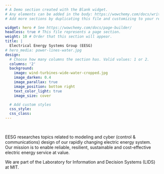 ```yaml
---
# A Demo section created with the Blank widget.
# Any elements can be added in the body: https://wowchemy.com/docs/writing-markdown-latex/
# Add more sections by duplicating this file and customizing to your requirements.

widget: hero # See https://wowchemy.com/docs/page-builder/
headless: true # This file represents a page section.
weight: 10 # Order that this section will appear.
title: |
  Electrical Energy Systems Group (EESG)
# hero_media: power-lines-water.jpg
design:
  # Choose how many columns the section has. Valid values: 1 or 2.
  columns: '2'
  background:
    image: wind-turbines-wide-water-cropped.jpg
    image_darken: 0.4
    image_parallax: true
    image_position: bottom right
    text_color_light: true
    image_size: cover

  # Add custom styles
  css_style:
  css_class:
---
```


<br>

EESG researches topics related to modeling and cyber (control & communications)
design of our rapidly changing electric energy system. Our mission is to enable
reliable, resilient, sustainable and cost-effective electric energy service at
value.

We are part of the Laboratory for Information and Decision Systems (LIDS) at MIT.